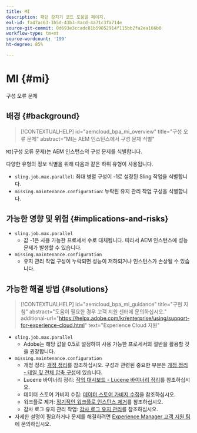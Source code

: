 ```yaml
---
title: MI
description: 패턴 감지기 코드 도움말 페이지.
exl-id: fa47ac63-1b5d-43b3-8acd-4a71c3fa714e
source-git-commit: 0d693e3ccadc81b59852914f115bb2fa2ea166b0
workflow-type: tm+mt
source-wordcount: '199'
ht-degree: 85%

---
```


# MI {#mi}

구성 오류 문제

## 배경 {#background}

>[!CONTEXTUALHELP]
>id="aemcloud_bpa_mi_overview"
>title="구성 오류 문제"
>abstract="MI는 AEM 인스턴스에서 구성 문제 식별"

`MI`(구성 오류 문제)는 AEM 인스턴스의 구성 문제를 식별합니다.

다양한 유형의 정보 식별을 위해 다음과 같은 하위 유형이 사용됩니다.

* `sling.job.max.parallel`: 최대 병렬 구성이 -1로 설정된 Sling 작업을 식별합니다.
* `missing.maintenance.configuration`: 누락된 유지 관리 작업 구성을 식별합니다.

## 가능한 영향 및 위험 {#implications-and-risks}

* `sling.job.max.parallel`
   * 값 -1은 사용 가능한 프로세서 수로 대체됩니다. 따라서 AEM 인스턴스에 성능 문제가 발생할 수 있습니다.
* `missing.maintenance.configuration`
   * 유지 관리 작업 구성이 누락되면 성능이 저하되거나 인스턴스가 손상될 수 있습니다.

## 가능한 해결 방법 {#solutions}

>[!CONTEXTUALHELP]
>id="aemcloud_bpa_mi_guidance"
>title="구현 지침"
>abstract="도움이 필요한 경우 고객 지원 센터에 문의하십시오."
>additional-url="https://helpx.adobe.com/kr/enterprise/using/support-for-experience-cloud.html" text="Experience Cloud 지원"

* `sling.job.max.parallel`
   * Adobe는 해당 값을 0.5로 설정하여 사용 가능한 프로세서의 절반을 활용할 것을 권장합니다.
* `missing.maintenance.configuration`
   * 개정 정리: [개정 정리](https://experienceleague.adobe.com/ko/docs/experience-manager-65/content/implementing/deploying/deploying/revision-cleanup)를 참조하십시오. 구성과 관련된 중요한 부분은 [개정 정리 - 테일 및 전체 압축 구성](https://experienceleague.adobe.com/ko/docs/experience-manager-65/content/implementing/deploying/deploying/revision-cleanup)에 있습니다.
   * Lucene 바이너리 정리: [작업 대시보드 - Lucene 바이너리 정리](https://experienceleague.adobe.com/ko/docs/experience-manager-65/content/sites/administering/operations/operations-dashboard#lucene-binaries-cleanup)를 참조하십시오.
   * 데이터 스토어 가비지 수집: [데이터 스토어 가비지 수집](https://experienceleague.adobe.com/ko/docs/experience-manager-65/content/sites/administering/operations/data-store-garbage-collection)을 참조하십시오.
   * 워크플로 제거: [정기적인 워크플로 인스턴스 제거](https://experienceleague.adobe.com/ko/docs/experience-manager-65/content/sites/administering/operations/workflows-administering#regular-purging-of-workflow-instances)를 참조하십시오.
   * 감사 로그 유지 관리 작업: [감사 로그 유지 관리](https://experienceleague.adobe.com/ko/docs/experience-manager-65/content/sites/administering/operations/operations-audit-log)를 참조하십시오.
* 자세한 설명이 필요하거나 문제를 해결하려면 [Experience Manager 고객 지원 팀](https://helpx.adobe.com/kr/enterprise/using/support-for-experience-cloud.html)에 문의하십시오.
